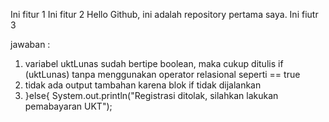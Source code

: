 Ini fitur 1
Ini fitur 2
Hello Github, ini adalah repository pertama saya.
Ini fiutr 3

jawaban :

1. variabel uktLunas sudah bertipe boolean, maka cukup ditulis if (uktLunas) tanpa menggunakan operator relasional seperti == true
2. tidak ada output tambahan karena blok if tidak dijalankan
3. }else{
        System.out.println("Registrasi ditolak, silahkan lakukan pemabayaran UKT");
